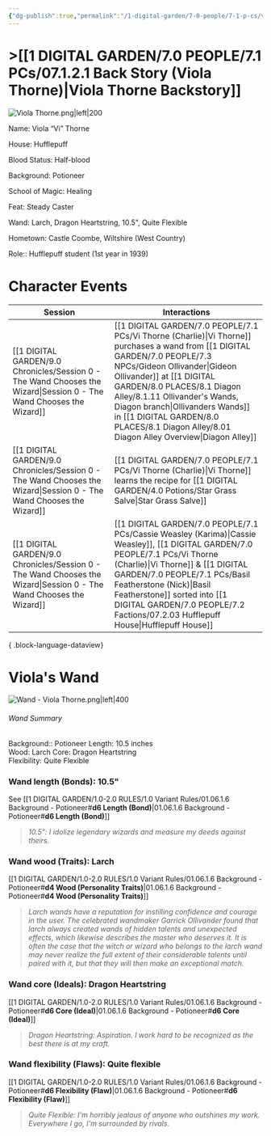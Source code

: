 ```yaml
---
{"dg-publish":true,"permalink":"/1-digital-garden/7-0-people/7-1-p-cs/vi-thorne-charlie/","tags":["#hufflepuff","#student","#person","#diadem","#slug-club"]}
---
```


# >[[1 DIGITAL GARDEN/7.0 PEOPLE/7.1 PCs/07.1.2.1 Back Story (Viola Thorne)\|Viola Thorne Backstory]]

![Viola Thorne.png|left|200](/img/user/1%20DIGITAL%20GARDEN/Images%20&%20Banners/Viola%20Thorne.png)

Name: Viola “Vi” Thorne

House: Hufflepuff

Blood Status: Half-blood

Background: Potioneer

School of Magic: Healing

Feat: Steady Caster

Wand: Larch, Dragon Heartstring, 10.5", Quite Flexible

Hometown: Castle Coombe, Wiltshire (West Country)

Role:: Hufflepuff student (1st year in 1939)

# Character Events

| Session                                                                                                                 | Interactions                                                                                                                                                                                      |
| ----------------------------------------------------------------------------------------------------------------------- | ------------------------------------------------------------------------------------------------------------------------------------------------------------------------------------------------- |
| [[1 DIGITAL GARDEN/9.0 Chronicles/Session 0 - The Wand Chooses the Wizard\|Session 0 - The Wand Chooses the Wizard]] | [[1 DIGITAL GARDEN/7.0 PEOPLE/7.1 PCs/Vi Thorne (Charlie)\|Vi Thorne]] purchases a wand from [[1 DIGITAL GARDEN/7.0 PEOPLE/7.3 NPCs/Gideon Ollivander\|Gideon Ollivander]] at [[1 DIGITAL GARDEN/8.0 PLACES/8.1 Diagon Alley/8.1.11 Ollivander's Wands, Diagon branch\|Ollivanders Wands]] in [[1 DIGITAL GARDEN/8.0 PLACES/8.1 Diagon Alley/8.01 Diagon Alley Overview\|Diagon Alley]] |
| [[1 DIGITAL GARDEN/9.0 Chronicles/Session 0 - The Wand Chooses the Wizard\|Session 0 - The Wand Chooses the Wizard]] | [[1 DIGITAL GARDEN/7.0 PEOPLE/7.1 PCs/Vi Thorne (Charlie)\|Vi Thorne]] learns the recipe for [[1 DIGITAL GARDEN/4.0 Potions/Star Grass Salve\|Star Grass Salve]]                                                                                                                     |
| [[1 DIGITAL GARDEN/9.0 Chronicles/Session 0 - The Wand Chooses the Wizard\|Session 0 - The Wand Chooses the Wizard]] | [[1 DIGITAL GARDEN/7.0 PEOPLE/7.1 PCs/Cassie Weasley (Karima)\|Cassie Weasley]], [[1 DIGITAL GARDEN/7.0 PEOPLE/7.1 PCs/Vi Thorne (Charlie)\|Vi Thorne]] & [[1 DIGITAL GARDEN/7.0 PEOPLE/7.1 PCs/Basil Featherstone (Nick)\|Basil Featherstone]] sorted into [[1 DIGITAL GARDEN/7.0 PEOPLE/7.2 Factions/07.2.03 Hufflepuff House\|Hufflepuff House]]    |

{ .block-language-dataview}

# Viola's Wand
![Wand - Viola Thorne.png|left|400](/img/user/1%20DIGITAL%20GARDEN/Images%20&%20Banners/Wand%20-%20Viola%20Thorne.png)
###### Wand Summary
Background:: Potioneer
Length: 10.5 inches  
Wood: Larch
Core: Dragon Heartstring  
Flexibility: Quite Flexible

### Wand length (Bonds): 10.5"
See [[1 DIGITAL GARDEN/1.0-2.0 RULES/1.0 Variant Rules/01.06.1.6 Background - Potioneer#**d6 Length (Bond)**\|01.06.1.6 Background - Potioneer#**d6 Length (Bond)**]]
> *10.5": I idolize legendary wizards and measure my deeds against theirs.*

### Wand wood (Traits): Larch
[[1 DIGITAL GARDEN/1.0-2.0 RULES/1.0 Variant Rules/01.06.1.6 Background - Potioneer#**d4 Wood (Personality Traits)**\|01.06.1.6 Background - Potioneer#**d4 Wood (Personality Traits)**]]
> *Larch wands have a reputation for instilling confidence and courage in the user. The celebrated wandmaker Garrick Ollivander found that larch always created wands of hidden talents and unexpected effects, which likewise describes the master who deserves it. It is often the case that the witch or wizard who belongs to the larch wand may never realize the full extent of their considerable talents until paired with it, but that they will then make an exceptional match.*

### Wand core (Ideals): Dragon Heartstring
[[1 DIGITAL GARDEN/1.0-2.0 RULES/1.0 Variant Rules/01.06.1.6 Background - Potioneer#**d6 Core (Ideal)**\|01.06.1.6 Background - Potioneer#**d6 Core (Ideal)**]]
> *Dragon Heartstring: Aspiration. I work hard to be recognized as the best there is at my craft.*

### Wand flexibility (Flaws): Quite flexible
[[1 DIGITAL GARDEN/1.0-2.0 RULES/1.0 Variant Rules/01.06.1.6 Background - Potioneer#**d6 Flexibility (Flaw)**\|01.06.1.6 Background - Potioneer#**d6 Flexibility (Flaw)**]]
> *Quite Flexible: I'm horribly jealous of anyone who outshines my work. Everywhere I go, I'm surrounded by rivals.*

